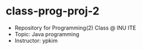 # class-prog-proj-2
- Repository for Programming(2) Class @ INU ITE
- Topic: Java programming
- Instructor: ypkim
